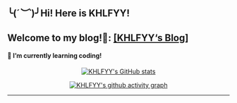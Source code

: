 ## ╰(*´︶`*)╯Hi! Here is KHLFYY!

## Welcome to my blog!👋: [[KHLFYY‘s Blog]](https://www.khlfyy.top)

#### 🌱 I’m currently learning coding!

<p><div align=center><a href="https://github.com/KHLFYY"><img alt="KHLFYY&#39;s GitHub stats" src="https://github-readme-stats.vercel.app/api?username=KHLFYY&amp;count_private=true&amp;show_icons=true&amp;include_all_commits=true&amp;hide_border=true&amp;bg_color=20,1DA1F2,45B649&amp;title_color=E1F5C4&amp;icon_color=F2F2F2&amp;text_color=F2F2F2"/></a></p>
<!--
这一行是html语法 不知道为什么html的居中写到md图片前面就不好使了 所以就全写html了
-->

[![KHLFYY's github activity graph](https://activity-graph.herokuapp.com/graph?username=KHLFYY&theme=github)](https://github.com/ashutosh00710/github-readme-activity-graph)

-----------------------------------------------------------------

<!--
[![Readme Card](https://github-readme-stats.vercel.app/api/pin/?username=KHLFYY&repo=KHLFYY.github.io&hide_border=true&bg_color=30,7474BF,348AC7&title_color=ffffff&icon_color=ffffff&text_color=ffffff)](https://github.com/KHLFYY/KHLFYY.github.io)
-->

<!--
[![Readme Card](https://github-readme-stats.vercel.app/api/pin/?username=VGTB2021&repo=VGTB2021.github.io&hide_border=true&bg_color=30,DCE35B,45B649&title_color=3B4371&icon_color=3B4371&text_color=3B4371)](https://github.com/VGTB2021/VGTB2021.github.io)
-->

<!--
[![Readme Card](https://github-readme-stats.vercel.app/api/pin/?username=KHLFYY&repo=KHLFYY&hide_border=true&bg_color=30,7474BF,348AC7&title_color=ffffff&icon_color=ffffff&text_color=ffffff)](https://github.com/KHLFYY/KHLFYY)
-->

<!--
[![Readme Card](https://github-readme-stats.vercel.app/api/pin/?username=VGTB2021&repo=VGTB2021&hide_border=true&bg_color=30,DCE35B,45B649&title_color=3B4371&icon_color=3B4371&text_color=3B4371)](https://github.com/VGTB2021/VGTB2021)
-->
